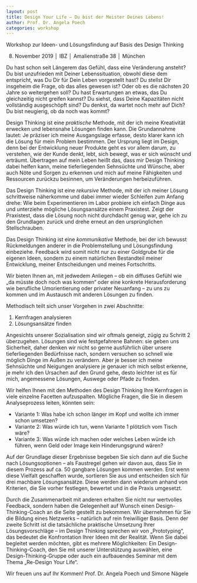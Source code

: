 ```yaml
---
layout: post
title: Design Your Life – Du bist der Meister Deines Lebens!
author: Prof. Dr. Angela Poech
categories: workshop
---
```


Workshop zur Ideen- und Lösungsfindung auf Basis des Design Thinking

8. November 2019 │ IBZ │ Amalienstraße 38 │ München

Du hast schon seit Längerem das Gefühl, dass eine Veränderung ansteht? Du bist unzufrieden mit Deiner Lebenssituation, obwohl diese dem entspricht, was Du Dir für Dein Leben vorgestellt hast? Du stellst Dir insgeheim die Frage, ob das alles gewesen ist? Oder ob es die nächsten 20 Jahre so weitergehen soll? Du hast Erwartungen an etwas, das Du gleichzeitig nicht greifen kannst? Du siehst, dass Deine Kapazitäten nicht vollständig ausgeschöpft sind? Du denkst, da wartet noch mehr auf Dich? Du bist neugierig, ob da noch was kommt?

Design Thinking ist eine _praktische_ Methode, mit der ich meine Kreativität erwecken und lebensnahe Lösungen finden kann. Die Grundannahme lautet: Je präziser ich meine Ausgangslage erfasse, desto klarer kann ich die Lösung für mein Problem bestimmen. Der Ursprung liegt im Design, denn bei der Entwicklung neuer Produkte geht es vor allem darum, zu verstehen, wie der Kunde denkt, lebt, sich bewegt, was er sich wünscht und erträumt. Übertragen auf mein Leben heißt das, dass mir Design Thinking dabei helfen kann, meine tieferliegenden Sehnsüchte und Wünsche, aber auch Nöte und Sorgen zu erkennen und mich auf meine Fähigkeiten und Ressourcen zurückzu besinnen, um Veränderungen herbeizuführen.

Das Design Thinking ist eine _rekursive_ Methode, mit der ich meiner Lösung schrittweise näherkomme und dabei immer wieder Schleifen zum Anfang drehe: Wie beim Experimentieren im Labor probiere ich einfach Dinge aus und unterziehe mögliche Lösungsansätze einem Praxistest. Zeigt der Praxistest, dass die Lösung noch nicht durchdacht genug war, gehe ich zu den Grundlagen zurück und drehe
erneut an den ursprünglichen Stellschrauben.

Das Design Thinking ist eine _kommunikative_ Methode, bei der ich bewusst Rückmeldungen anderer in die Problemstellung und Lösungsfindung einbeziehe. Feedback wird somit nicht nur zu einer Goldgrube für die eigenen Ideen, sondern zu einem natürlichen Bestandteil meiner Entwicklung, meiner Entscheidungen und meines Fortschritts.

Wir bieten Ihnen an, mit jedwedem Anliegen – ob ein diffuses Gefühl wie „da müsste doch noch was kommen“ oder eine konkrete Herausforderung wie berufliche Umorientierung oder privater Neuanfang – zu uns zu kommen und im Austausch mit anderen Lösungen zu finden.

Methodisch teilt sich unser Vorgehen in zwei Abschnitte:

1. Kernfragen analysieren
1. Lösungsansätze finden

Angesichts unserer Sozialisation sind wir oftmals geneigt, zügig zu Schritt 2 überzugehen. Lösungen sind wie festgefahrene Bahnen: sie geben uns Sicherheit, daher denken wir nicht so gerne ausführlich über unsere tieferliegenden Bedürfnisse nach, sondern versuchen so schnell wie möglich Dinge im Außen zu verändern. Aber je besser ich meine Sehnsüchte und Neigungen analysiere je genauer ich
mich selbst erkenne, je mehr ich den Ursachen auf den Grund gehe, desto leichter ist es für mich, angemessene Lösungen, Auswege oder Pfade zu finden.

Wir helfen Ihnen mit den Methoden des Design Thinking Ihre Kernfragen in viele einzelne Facetten aufzuspalten. Mögliche Fragen, die Sie in diesem Analyseprozess leiten, könnten sein:

- Variante 1: Was habe ich schon länger im Kopf und wollte ich immer schon umsetzen?
- Variante 2: Was würde ich tun, wenn Variante 1 plötzlich vom Tisch wäre?
- Variante 3: Was würde ich machen oder welches Leben würde ich führen, wenn Geld oder Image kein Hinderungsgrund wären?

Auf der Grundlage dieser Ergebnisse begeben Sie sich dann auf die Suche nach Lösungsoptionen – als Faustregel gehen wir davon aus, dass Sie in diesem Prozess auf ca. 50 gangbare Lösungen kommen werden. Erst wenn diese Vielfalt geschaffen wurde, sortieren Sie aus und entscheiden sich für drei machbare Lösungsansätze. Diese werden dann wiederum anhand von Kriterien, die Sie vorher festlegen, bewertet und in die Praxis umgesetzt.

Durch die Zusammenarbeit mit anderen erhalten Sie nicht nur wertvolles Feedback, sondern haben die Gelegenheit auf Wunsch einen Design-Thinking-Coach an die Seite gestellt zu bekommen. Wir übernehmen für Sie die Bildung eines Netzwerks – natürlich auf rein freiwilliger Basis. Denn der zweite Schritt ist die tatsächliche praktische Umsetzung Ihrer Lösungsvorschläge – im Design Thinking sprechen wir von „Prototyping“, das bedeutet die Konfrontation Ihrer Ideen mit der Realität. Wenn Sie dabei begleitet werden möchten, gibt es mehrere Möglichkeiten: Ein Design-Thinking-Coach, den Sie mit unserer Unterstützung auswählen, eine Design-Thinking-Gruppe oder auch ein aufbauendes Seminar mit dem Thema „Re-Design Your Life“.

Wir freuen uns auf Ihr Kommen!
Prof. Dr. Angela Poech und Simone Nägele
